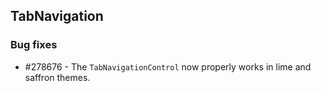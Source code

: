 ## TabNavigation

### Bug fixes

* \#278676 - The `TabNavigationControl` now properly works in lime and saffron themes.


